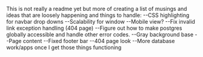 This is not really a readme yet but more of creating a list of musings and ideas that are loosely happening and things to handle:
--CSS highlighting for navbar drop downs
--Scalability for window
--Mobile view?
--Fix invalid link exception handling (404 page)
--Figure out how to make postgres globally accessible and handle other error codes.
--Gray background base
--Page content
--Fixed footer bar
--404 page look
--More database work/apps once I get those things functioning
